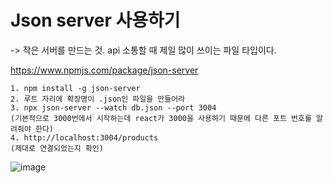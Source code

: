 # Json server 사용하기
-> 작은 서버를 만드는 것. api 소통할 때 제일 많이 쓰이는 파일 타입이다.

https://www.npmjs.com/package/json-server
```
1. npm install -g json-server
2. 루트 자리에 확장명이 .json인 파일을 만들어라
3. npx json-server --watch db.json --port 3004
(기본적으로 3000번에서 시작하는데 react가 3000을 사용하기 때문에 다른 포트 번호를 알려줘야 한다)
4. http://localhost:3004/products
(제대로 연결되었는지 확인)
```
![image](https://github.com/aeiouzz/react/assets/145514483/fac3c4d7-592d-4d7a-81cc-d7fc31a02fa0)
